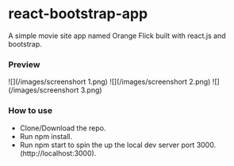 <h1>react-bootstrap-app</h1>
<p>A simple movie site app named Orange Flick built with react.js and bootstrap.</p>
<h3>Preview</h3>
![](/images/screenshort 1.png)
![](/images/screenshort 2.png)
![](/images/screenshort 3.png)
<h3>How to use</h3> 

* Clone/Download the repo.
* Run npm install.
* Run npm start to spin the up the local dev server port 3000.(http://localhost:3000).
  
